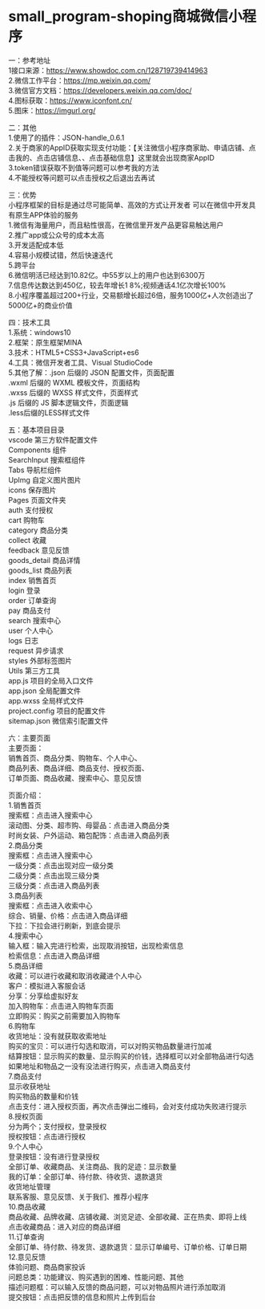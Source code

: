 
# small_program-shoping商城微信小程序  

一：参考地址  
1接口来源：https://www.showdoc.com.cn/128719739414963  
2.微信工作平台：https://mp.weixin.qq.com/  
3.微信官方文档：https://developers.weixin.qq.com/doc/  
4.图标获取：https://www.iconfont.cn/  
5.图床：https://imgurl.org/  

二：其他  
1.使用了的插件：JSON-handle_0.6.1  
2.关于商家的AppID获取实现支付功能：【关注微信小程序商家助、申请店铺、点击我的、点击店铺信息、、点击基础信息】这里就会出现商家AppID  
3.token错误获取不到值等问题可以参考我的方法  
4.不能授权等问题可以点击授权之后退出去再试  

三：优势  
小程序框架的目标是通过尽可能简单、高效的方式让开发者 可以在微信中开发具有原生APP体验的服务  
1.微信有海量用户，而且粘性很高，在微信里开发产品更容易触达用户  
2.推广app或公众号的成本太高  
3.开发适配成本低  
4.容易小规模试错，然后快速迭代  
5.跨平台  
6.微信明活已经达到10.82亿。中55岁以上的用户也达到6300万  
7.信息传达数达到450亿，较去年增长1 8%;视频通话4.1亿次增长100%  
8.小程序覆盖超过200+行业，交易额增长超过6倍，服务1000亿+人次创造出了5000亿+的商业价值  


四：技术工具  
1.系统：windows10  
2.框架：原生框架MINA   
3.技术：HTML5+CSS3+JavaScript+es6  
4.工具：微信开发者工具、Visual StudioCode  
5.其他了解：.json 后缀的 JSON 配置文件，页面配置  
	.wxml 后缀的 WXML 模板文件，页面结构  
	.wxss 后缀的 WXSS 样式文件，页面样式  
	.js 后缀的 JS 脚本逻辑文件，页面逻辑  
	.less后缀的LESS样式文件  

五：基本项目目录  
vscode 第三方软件配置文件  
Components 组件  
	SearchInput 搜索框组件  
	Tabs 导航栏组件  
	UpImg 自定义图片图片  
icons 保存图片  
Pages 页面文件夹  
	auth 支付授权  
	cart 购物车  
	category 商品分类  
	collect 收藏  
	feedback 意见反馈  
	goods_detail 商品详情  
	goods_list 商品列表  
	index 销售首页  
	login 登录  
	order 订单查询  
	pay 商品支付  
	search 搜索中心  
	user 个人中心  
	logs 日志  
request 异步请求  
styles 外部标签图片  
Utils 第三方工具  
app.js 项目的全局入口文件  
app.json 全局配置文件  
app.wxss 全局样式文件  
project.config 项目的配置文件  
sitemap.json 微信索引配置文件	  

六：主要页面  
主要页面：  
	销售首页、商品分类、购物车、个人中心、  
	商品列表、商品详细、商品支付、授权页面、  
	订单页面、商品收藏、搜索中心、意见反馈  

页面介绍：  
	1.销售首页  
		搜索框：点击进入搜索中心  
		滚动图、分类、超市购、母婴品：点击进入商品分类  
		时尚女装、户外运动、箱包配饰：点击进入商品列表  
	2.商品分类  
		搜索框：点击进入搜索中心  
		一级分类：点击出现对应一级分类  
		二级分类：点击出现三级分类  
		三级分类：点击进入商品列表  
	3.商品列表  
		搜索框：点击进入收索中心  
		综合、销量、价格：点击进入商品详细  
		下拉：下拉会进行刷新，到底会提示  
	4.搜索中心	 
		输入框：输入完进行检索，出现取消按钮，出现检索信息  
		检索信息：点击进入商品详细  
	5.商品详细  
		收藏：可以进行收藏和取消收藏进个人中心  
		客户：模拟进入客服会话  
		分享：分享给虚拟好友  
		加入购物车：点击进入购物车页面  
		立即购买：购买之前需要加入购物车  
	6.购物车  
		收货地址：没有就获取收索地址  
		购买的宝贝：可以进行勾选和取消，可以对购买物品数量进行加减  
		结算按钮：显示购买的数量、显示购买的价钱，选择框可以对全部物品进行勾选  
			如果地址和物品之一没有没法进行购买，点击进入商品支付  
	7.商品支付  
		显示收获地址  
		购买物品的数量和价钱  
		点击支付：进入授权页面，再次点击弹出二维码，会对支付成功失败进行提示  
	8.授权页面  
		分为两个；支付授权，登录授权  
		授权按钮：点击进行授权  
	9.个人中心  
		登录按钮：没有进行登录授权  
		全部订单、收藏商品、关注商品、我的足迹：显示数量  
		我的订单：全部订单、待付款、待收货、退款退货  
		收货地址管理  
		联系客服、意见反馈、关于我们、推荐小程序  
	10.商品收藏  
		商品收藏、品牌收藏、店铺收藏、浏览足迹、全部收藏、正在热卖、即将上线  
		点击收藏商品：进入对应的商品详细  
	11.订单查询  
		全部订单、待付款、待发货、退款退货：显示订单编号、订单价格、订单日期  
	12.意见反馈  
		体验问题、商品商家投诉  
		问题总类：功能建议、购买遇到的困难、性能问题、其他  
		描述问题框：可以输入反馈的商品问题，可以对物品照片进行添加取消  
		提交按钮：点击把反馈的信息和照片上传到后台  
